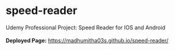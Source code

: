 # speed-reader
Udemy Professional Project: Speed Reader for IOS and Android
<br/><br/>
**Deployed Page:** https://madhumitha03s.github.io/speed-reader/
